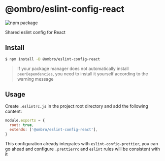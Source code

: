 # @ombro/eslint-config-react

![npm package](https://badgen.net/npm/v/@ombro/eslint-config-react)

Shared eslint config for React

## Install

```sh
$ npm install -D @ombro/eslint-config-react
```

> If your package manager does not automatically install `peerDependencies`, you need to install it yourself according to the warning message

## Usage

Create `.eslintrc.js` in the project root directory and add the following content:

```js
module.exports = {
  root: true,
  extends: ['@ombro/eslint-config-react'],
}
```

This configuration already integrates with `eslint-config-prettier`, you can go ahead and configure `.prettierrc` and `eslint` rules will be consistent with it
